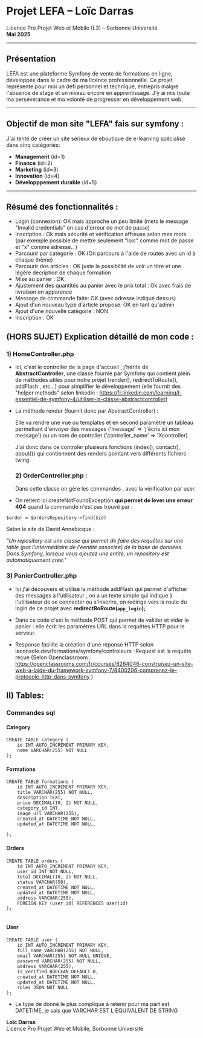 # Projet LEFA – Loïc Darras  
Licence Pro Projet Web et Mobile (L3) – Sorbonne Université  
**Mai 2025**

---

## Présentation

LEFA est une plateforme Symfony de vente de formations en ligne, développée dans le cadre de ma licence professionnelle. Ce projet représente pour moi un défi personnel et technique, entrepris malgré l'absence de stage et un niveau encore en apprentissage. J’y ai mis toute ma persévérance et ma volonté de progresser en développement web.

---

## Objectif de mon site "LEFA" fais sur symfony : 

J'ai tenté de créer un site sérieux de eboutique de e-learning spécialisé dans cinq catégories:
- **Management** (id=1)
-  **Finance**   (id=2)
-  **Marketing** (id=3)
- **Innovation** (id=4)
- **Développpement durable** (id=5)


---







## Résumé des fonctionnalités :


- Login (connexion): OK mais approche un peu limite (mets le message "Invalid credentials" en cas d'erreur de mot de passe)
- Inscription : Ok mais sécurité et vérification affreuse selon mes mots (par exemple possible de mettre seulement "loic" comme mot de passe et "x" comme adresse.. )
- Parcourir par catégorie : OK (On parcours à l'aide de routes avec un id à chaque thème)
- Parcourir des articles : OK juste la possibilité de voir un titre et une légère decription de chaque formation
- Mise au panier : OK
- Ajustement des quantités au panier avec le prix total : Ok avec frais de livraison en apparence
- Message de commande faite: OK (avec adresse indiqué dessus)
- Ajout d'un nouveau type d'article proposé: OK en tant qu'admin
- Ajout d'une nouvelle catégorie : NON
- Inscription : OK



## (HORS SUJET) Explication détaillé de mon code :



### 1) HomeController.php


- Ici, c'est le controller de la page d'accueil , j'hérite de **AbstractController**, une classe fournie par Symfony qui contient plein de méthodes utiles pour notre projet (render(), redirectToRoute(), addFlash , etc...) pour simplifier le développement (elle fournit des "helper methods" selon linkedin : https://fr.linkedin.com/learning/l-essentiel-de-symfony-4/utiliser-la-classe-abstractcontroller)


- La méthode render  (fournit donc par AbstractController) :


  Elle va rendre une vue ou templates et en second paramètre un tableau permettant d'envoyer des messages ('message' => 'j'écris ici mon message') ou un nom de controller ('controller_name' => 'Xcontroller)


  J'ai donc dans ce controler plusieurs fonctions (index(), contact(), about()) qui contiennent des renders pointant vers différents fichiers twing

  ### 2) OrderController.php :


  Dans cette classe on gère les commandes , avec la vérification par user.
 - On retient ici createNotFoundException **qui permet de lever une erreur 404** quand la commande n'est pas trouvé par :

 
 ```
 $order = $ordersRepository->find($id)

 ```

 Selon le site de David Annebicque  :



 _"Un repository est une classe qui permet de faire des requêtes sur une table (par l'intérmédiaire de l'eentité associée) de la base de données. Dans Symfony, lorsque vous ajoutez une entité, un repository est automatiquement créé."_

 ### 3) PanierController.php


 - Ici j'ai découvers et utilisé la méthode addFlash qui permet d'afficher des messages à l'utilisateur , on a un texte simple qui indique à l'utilisateur de se connecter ou s'inscrire, on redirige vers la route du login de ce projet avec **redirectRoRoute(`app_login`);**

 - Dans ce code c'est la méthode POST qui permet de valider et vider le panier : elle écrit les paramètres URL dans la requêtes HTTP pour le serveur.

 - Response facilite la création d'une réponse HTTP selon laconsole.dev/formations/symfony/controleurs
 -Request est la requête reçue  (Selon Openclassroom : https://openclassrooms.com/fr/courses/8264046-construisez-un-site-web-a-laide-du-framework-symfony-7/8400206-comprenez-le-protocole-http-dans-symfony ) 




 
## II) Tables:
### Commandes sql

#### Category



```
CREATE TABLE category (
    id INT AUTO_INCREMENT PRIMARY KEY,
    name VARCHAR(255) NOT NULL
);
```

#### Formations 
```
CREATE TABLE formations (
    id INT AUTO_INCREMENT PRIMARY KEY,
    title VARCHAR(255) NOT NULL,
    description TEXT,
    price DECIMAL(10, 2) NOT NULL,
    category_id INT,
    image_url VARCHAR(255),
    created_at DATETIME NOT NULL,
    updated_at DATETIME NOT NULL,
  
);

```

#### Orders 

```
CREATE TABLE orders (
    id INT AUTO_INCREMENT PRIMARY KEY,
    user_id INT NOT NULL,
    total DECIMAL(10, 2) NOT NULL,
    status VARCHAR(50),
    created_at DATETIME NOT NULL,
    updated_at DATETIME NOT NULL,
    address VARCHAR(255),
    FOREIGN KEY (user_id) REFERENCES user(id)
);


```



#### User

```
CREATE TABLE user (
    id INT AUTO_INCREMENT PRIMARY KEY,
    full_name VARCHAR(255) NOT NULL,
    email VARCHAR(255) NOT NULL UNIQUE,
    password VARCHAR(255) NOT NULL,
    address VARCHAR(255),
    is_verified BOOLEAN DEFAULT 0,
    created_at DATETIME NOT NULL,
    updated_at DATETIME NOT NULL,
    roles JSON NOT NULL
);

```

- Le type de donné le plus compliqué à retenir pour ma part est DATETIME, je sais que VARCHAR EST L EQUIVALENT DE STRING 


**Loïc Darras**  
Licence Pro Projet Web et Mobile, Sorbonne Université  


